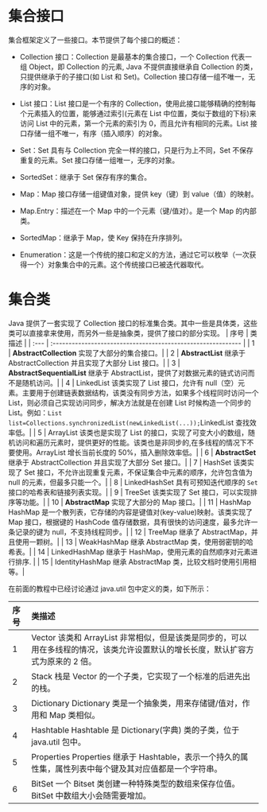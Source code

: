 # 集合接口

集合框架定义了一些接口。本节提供了每个接口的概述：

- Collection 接口：Collection 是最基本的集合接口，一个 Collection 代表一组 Object，即 Collection 的元素, Java 不提供直接继承自 Collection 的类，只提供继承于的子接口(如 List 和 Set)。Collection 接口存储一组不唯一，无序的对象。

- List 接口：List 接口是一个有序的 Collection，使用此接口能够精确的控制每个元素插入的位置，能够通过索引(元素在 List 中位置，类似于数组的下标)来访问 List 中的元素，第一个元素的索引为 0，而且允许有相同的元素。List 接口存储一组不唯一，有序（插入顺序）的对象。

- Set：Set 具有与 Collection 完全一样的接口，只是行为上不同，Set 不保存重复的元素。Set 接口存储一组唯一，无序的对象。

- SortedSet：继承于 Set 保存有序的集合。

- Map：Map 接口存储一组键值对象，提供 key（键）到 value（值）的映射。

- Map.Entry：描述在一个 Map 中的一个元素（键/值对）。是一个 Map 的内部类。

- SortedMap：继承于 Map，使 Key 保持在升序排列。

- Enumeration：这是一个传统的接口和定义的方法，通过它可以枚举（一次获得一个）对象集合中的元素。这个传统接口已被迭代器取代。

# 集合类

Java 提供了一套实现了 Collection 接口的标准集合类。其中一些是具体类，这些类可以直接拿来使用，而另外一些是抽象类，提供了接口的部分实现。
| 序号 | 类描述 |
| :--- | :----------------------------------------------------------- |
| 1 | **AbstractCollection** 实现了大部分的集合接口。|
| 2 | **AbstractList** 继承于 AbstractCollection 并且实现了大部分 List 接口。|
| 3 | **AbstractSequentialList** 继承于 AbstractList，提供了对数据元素的链式访问而不是随机访问。|
| 4 | LinkedList 该类实现了 List 接口，允许有 null（空）元素。主要用于创建链表数据结构，该类没有同步方法，如果多个线程同时访问一个 List，则必须自己实现访问同步，解决方法就是在创建 List 时候构造一个同步的 List。例如：`List list=Collections.synchronizedList(newLinkedList(...));`LinkedList 查找效率低。|
| 5 | ArrayList 该类也是实现了 List 的接口，实现了可变大小的数组，随机访问和遍历元素时，提供更好的性能。该类也是非同步的,在多线程的情况下不要使用。ArrayList 增长当前长度的 50%，插入删除效率低。|
| 6 | **AbstractSet** 继承于 AbstractCollection 并且实现了大部分 Set 接口。|
| 7 | HashSet 该类实现了 Set 接口，不允许出现重复元素，不保证集合中元素的顺序，允许包含值为 null 的元素，但最多只能一个。|
| 8 | LinkedHashSet 具有可预知迭代顺序的 `Set` 接口的哈希表和链接列表实现。|
| 9 | TreeSet 该类实现了 Set 接口，可以实现排序等功能。|
| 10 | **AbstractMap** 实现了大部分的 Map 接口。|
| 11 | HashMap HashMap 是一个散列表，它存储的内容是键值对(key-value)映射。该类实现了 Map 接口，根据键的 HashCode 值存储数据，具有很快的访问速度，最多允许一条记录的键为 null，不支持线程同步。|
| 12 | TreeMap 继承了 AbstractMap，并且使用一颗树。|
| 13 | WeakHashMap 继承 AbstractMap 类，使用弱密钥的哈希表。|
| 14 | LinkedHashMap 继承于 HashMap，使用元素的自然顺序对元素进行排序. |
| 15 | IdentityHashMap 继承 AbstractMap 类，比较文档时使用引用相等。|

在前面的教程中已经讨论通过 java.util 包中定义的类，如下所示：

| 序号 | 类描述                                                                                                                            |
| :--- | :-------------------------------------------------------------------------------------------------------------------------------- |
| 1    | Vector 该类和 ArrayList 非常相似，但是该类是同步的，可以用在多线程的情况，该类允许设置默认的增长长度，默认扩容方式为原来的 2 倍。 |
| 2    | Stack 栈是 Vector 的一个子类，它实现了一个标准的后进先出的栈。                                                                    |
| 3    | Dictionary Dictionary 类是一个抽象类，用来存储键/值对，作用和 Map 类相似。                                                        |
| 4    | Hashtable Hashtable 是 Dictionary(字典) 类的子类，位于 java.util 包中。                                                           |
| 5    | Properties Properties 继承于 Hashtable，表示一个持久的属性集，属性列表中每个键及其对应值都是一个字符串。                          |
| 6    | BitSet 一个 Bitset 类创建一种特殊类型的数组来保存位值。BitSet 中数组大小会随需要增加。                                            |
